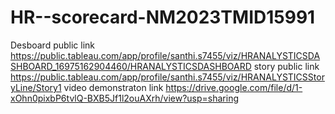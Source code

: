 # HR--scorecard-NM2023TMID15991
Desboard public link https://public.tableau.com/app/profile/santhi.s7455/viz/HRANALYSTICSDASHBOARD_16975162904460/HRANALYSTICSDASHBOARD
story public link https://public.tableau.com/app/profile/santhi.s7455/viz/HRANALYSTICSStoryLine/Story1
video demonstraton link https://drive.google.com/file/d/1-xOhn0pixbP6tvlQ-BXB5Jf1l2ouAXrh/view?usp=sharing
